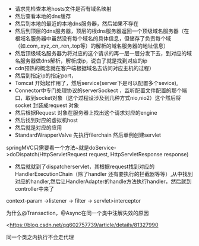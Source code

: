 * 请求先检查本地hosts文件是否有域名映射
* 然后查看本地的dns缓存
* 然后到本地的最近的本地dns服务器，然后如果不存在
* 然后到顶层的dns服务器，顶层的根dns服务器返回一个顶级域名服务器（在根域名服务器中虽然没有每个域名的具体信息，但储存了负责每个域（如.com,.xyz,.cn,.ren,.top等）的解析的域名服务器的地址信息）
* 然后顶级域名服务器为将对应的这个请求的再一层一层分发下去，到对应的域名服务器做dns解析，解析成ip，说白了就是找到对应的ip
* cdn预热的概念就在客户端根据域名去访问对应主机的过程）
* 然后到指定ip的指定port，
* Tomcat  开始起作用了，然后service(server下是可以配置多个sevice),
* Connector中专门处理协议的serverSockect ，监听配置文件配置的那个端口，取到socket对象（这个过程设涉及到几种方式nio,nio2）这个然后将socket 封装成request 对象
* 然后根据Request 对象在服务器上找出这个请求对应的engine
* 然后找到对应的虚拟机host
* 然后就是对应的应用
* StandardWrapperValve 先执行filerchain  然后单例创建servlet



springMVC只需要看一个方法~就是doService->doDispatch(HttpServletRequest request, HttpServletResponse response)

* 然后就就到了dispatcherservlet，其根据request找到对应的HandlerExecutionChain（除了handler 还有要执行的拦截器等等）,从中找到对应的handler,然后让HandlerAdapter的handle方法执行handler，然后就到controller中来了





context-param ->listener -> filter -> servlet>interceptor





为什么@Transaction，@Async在同一个类中注解失效的原因

<https://blog.csdn.net/qq602757739/article/details/81327990

同一个类之内执行不会走代理

